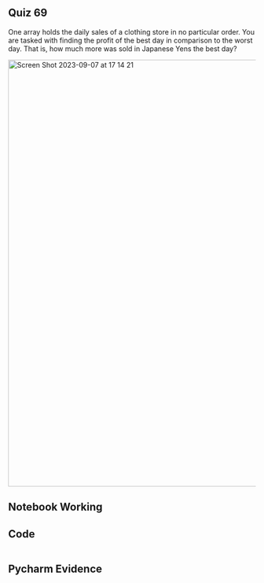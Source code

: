 ## Quiz 69
One array holds the daily sales of a clothing store in no particular order. You are tasked with finding the profit of the best day in comparison to the worst day. That is, how much more was sold in Japanese Yens the best day?

<img width="868" alt="Screen Shot 2023-09-07 at 17 14 21" src="https://github.com/DaniSofiaG/year_2/assets/111941990/a3217a0f-f0d3-48eb-95e8-d28f293a2839">

## Notebook Working

## Code
```.py

```

## Pycharm Evidence
